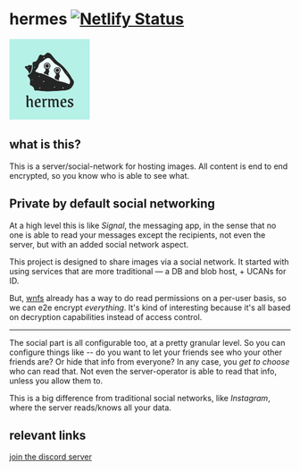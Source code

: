 # hermes [![Netlify Status](https://api.netlify.com/api/v1/badges/f66ada49-9361-4e73-abee-1d538e3b59a3/deploy-status)](https://app.netlify.com/sites/ssc-hermes/deploys)

<div>
    <img style="width: 15vw" src="./hermes_updated_logo_2023.png" alt="Hermes logo"
        title="Hermes logo"
    >
</div>

## what is this?
This is a server/social-network for hosting images. All content is end to end encrypted, so you know who is able to see what.

## Private by default social networking
At a high level this is like *Signal*, the messaging app, in the sense that no one is able to read your messages except the recipients, not even the server, but with an added social network aspect.

This project is designed to share images via a social network. It started with using services that are more traditional — a DB and blob host, + UCANs for ID.

But, [wnfs](https://guide.fission.codes/developers/webnative/file-system-wnfs) already has a way to do read permissions on a per-user basis, so we can e2e encrypt *everything*. It's kind of interesting because it's all based on decryption capabilities instead of access control.

-----------------

The social part is all configurable too, at a pretty granular level. So you can configure things like -- do you want to let your friends see who your other friends are? Or hide that info from everyone? In any case, you *get to choose* who can read that. Not even the server-operator is able to read that info, unless you allow them to.

This is a big difference from traditional social networks, like *Instagram*, where the server reads/knows all your data.


## relevant links

[join the discord server](https://discord.gg/SxWNsDMxT4)
